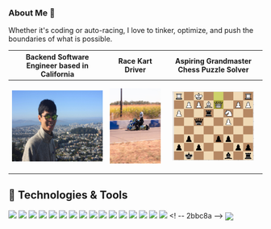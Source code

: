 ### About Me 👋

<!--
**zhangj150/zhangj150** is a ✨ _special_ ✨ repository because its `README.md` (this file) appears on your GitHub profile.

Here are some ideas to get you started:

- 🔭 I’m currently working on ...
- 🌱 I’m currently learning ...
- 👯 I’m looking to collaborate on ...
- 🤔 I’m looking for help with ...
- 💬 Ask me about ...
- 📫 How to reach me: ...
- 😄 Pronouns: ...
- ⚡ Fun fact: ...
-->

Whether it's coding or auto-racing, I love to tinker, optimize, and push the boundaries of what is possible.

| Backend Software Engineer based in California | Race Kart Driver  | Aspiring Grandmaster Chess Puzzle Solver  |
|---|---|---|
|  <p align="center"> <img src="https://github.com/zhangj150/zhangj150/blob/master/picOfMETwinPeaks.JPG" width="214.5" height="140.625"/></p> | <p align="center"><img src="https://github.com/zhangj150/zhangj150/blob/master/instaMaterial2.jpg" width="174" height="148.5"/></p>  | <p align="center"><a href="https://lichess.org/@/zhangj150"><img src="https://github.com/zhangj150/zhangj150/blob/master/chessuzzles.PNG" width="162" height="136.5"/></a></p> |


## 🔧 Technologies & Tools
![](https://img.shields.io/badge/OS-Linux-informational?style=flat&logo=linux&logoColor=white&color=2f97c1)
![](https://img.shields.io/badge/Editor-IntelliJ_IDEA-informational?style=flat&logo=intellij-idea&logoColor=white&color=2f97c1)
![](https://img.shields.io/badge/Editor-PyCharm-informational?style=flat&logo=intellij-idea&logoColor=white&color=2f97c1)
![](https://img.shields.io/badge/Code-Python-informational?style=flat&logo=python&logoColor=white&color=2f97c1)
![](https://img.shields.io/badge/Code-Java-informational?style=flat&logo=javascript&logoColor=white&color=2f97c1)
![](https://img.shields.io/badge/Code-Scala-informational?style=flat&logo=go&logoColor=white&color=2f97c1)
![](https://img.shields.io/badge/Code-SQL-informational?style=flat&logo=cmake&logoColor=white&color=2f97c1)
![](https://img.shields.io/badge/Code-PyTorch-informational?style=flat&logo=vue.js&logoColor=white&color=2f97c1)
![](https://img.shields.io/badge/Shell-Bash-informational?style=flat&logo=gnu-bash&logoColor=white&color=2f97c1)
![](https://img.shields.io/badge/Tools-Espresso-informational?style=flat&logo=docker&logoColor=white&color=2f97c1)
![](https://img.shields.io/badge/Tools-Oracle-informational?style=flat&logo=kubernetes&logoColor=white&color=2f97c1)
![](https://img.shields.io/badge/Tools-Hadoop-informational?style=flat&logo=red-hat-open-shift&logoColor=white&color=2f97c1)
![](https://img.shields.io/badge/Tools-Azkaban-informational?style=flat&logo=red-hat-open-shift&logoColor=white&color=2f97c1)
![](https://img.shields.io/badge/Tools-Kafka-informational?style=flat&logo=red-hat-open-shift&logoColor=white&color=2f97c1)
![](https://img.shields.io/badge/Tools-MapReduce-informational?style=flat&logo=red-hat-open-shift&logoColor=white&color=2f97c1)
![](https://img.shields.io/badge/Tools-Spark-informational?style=flat&logo=red-hat-open-shift&logoColor=white&color=2f97c1)
<! -- 2bbc8a -->
<img align="center" src="https://github-readme-stats.vercel.app/api/top-langs/?username=zhangj150&theme=blue-green&layout=compact" />



